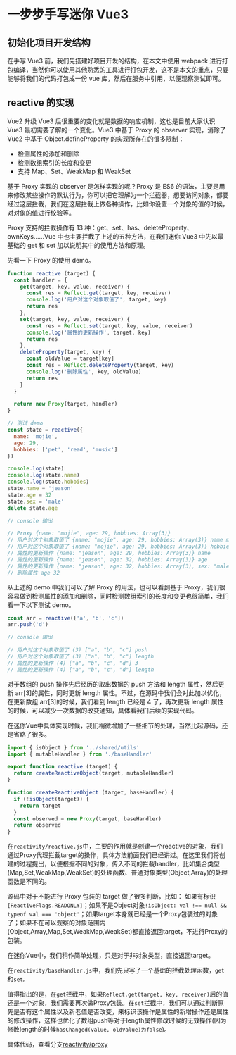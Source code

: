 # 一步步手写迷你 Vue3

## 初始化项目开发结构

在手写 Vue3 前，我们先搭建好项目开发的结构，在本文中使用 webpack 进行打包编译，当然你可以使用其他熟悉的工具进行打包开发，这不是本文的重点，只要能够将我们的代码打包成一份 vue 库，然后在服务中引用，以便观察测试即可。

## reactive 的实现

Vue2 升级 Vue3 后很重要的变化就是数据的响应机制，这也是目前大家认识 Vue3 最初需要了解的一个变化。Vue3 中基于 Proxy 的 observer 实现，消除了 Vue2 中基于 Object.defineProperty 的实现所存在的很多限制：

* 检测属性的添加和删除
* 检测数组索引的长度和变更
* 支持 Map、Set、WeakMap 和 WeakSet

基于 Proxy 实现的 observer 是怎样实现的呢？Proxy 是 ES6 的语法，主要是用来修改某些操作的默认行为，你可以把它理解为一个拦截器，想要访问对象，都要经过这层拦截，我们在这层拦截上做各种操作，比如你设置一个对象的值的时候，对对象的值进行校验等。

Proxy 支持的拦截操作有 13 种：get、set、has、deleteProperty、ownKeys......Vue 中也主要拦截了上述的五种方法，在我们迷你 Vue3 中先以最基础的 get 和 set 加以说明其中的使用方法和原理。

先看一下 Proxy 的使用 demo。

```javascript
function reactive (target) {
  const handler = {
    get(target, key, value, receiver) {
      const res = Reflect.get(target, key, receiver)
      console.log('用户对这个对象取值了', target, key)
      return res
    },
    set(target, key, value, receiver) {
      const res = Reflect.set(target, key, value, receiver)
      console.log('属性的更新操作', target, key)
      return res
    },
    deleteProperty(target, key) {
      const oldValue = target[key]
      const res = Reflect.deleteProperty(target, key)
      console.log('删除属性', key, oldValue)
      return res
    }
  }

  return new Proxy(target, handler)
}

// 测试 demo
const state = reactive({
  name: 'mojie',
  age: 29,
  hobbies: ['pet', 'read', 'music']
})

console.log(state)
console.log(state.name)
console.log(state.hobbies)
state.name = 'jeason'
state.age = 32
state.sex = 'male'
delete state.age

// console 输出

// Proxy {name: "mojie", age: 29, hobbies: Array(3)}
// 用户对这个对象取值了 {name: "mojie", age: 29, hobbies: Array(3)} name mojie
// 用户对这个对象取值了 {name: "mojie", age: 29, hobbies: Array(3)} hobbies ["pet", "read", "music"]
// 属性的更新操作 {name: "jeason", age: 29, hobbies: Array(3)} name
// 属性的更新操作 {name: "jeason", age: 32, hobbies: Array(3)} age
// 属性的更新操作 {name: "jeason", age: 32, hobbies: Array(3), sex: "male"} sex
// 删除属性 age 32
```

从上述的 demo 中我们可以了解 Proxy 的用法，也可以看到基于 Proxy，我们很容易做到检测属性的添加和删除，同时检测数组索引的长度和变更也很简单，我们看一下以下测试 demo。

```javascript
const arr = reactive(['a', 'b', 'c'])
arr.push('d')

// console 输出

// 用户对这个对象取值了 (3) ["a", "b", "c"] push
// 用户对这个对象取值了 (3) ["a", "b", "c"] length
// 属性的更新操作 (4) ["a", "b", "c", "d"] 3
// 属性的更新操作 (4) ["a", "b", "c", "d"] length
```

对于数组的 push 操作先后经历的取出数据的 push 方法和 length 属性，然后更新 arr[3]的属性，同时更新 length 属性。不过，在源码中我们会对此加以优化，在更新数组 arr[3]的时候，我们看到 length 已经是 4 了，再次更新 length 属性的时候，可以减少一次数据的改变通知，具体看我们后续的实现代码。

在迷你Vue中具体实现时候，我们稍微增加了一些细节的处理，当然比起源码，还是省略了很多。

```javascript
import { isObject } from '../shared/utils'
import { mutableHandler } from './baseHandler'

export function reactive (target) {
  return createReactiveObject(target, mutableHandler)
}

function createReactiveObject (target, baseHandler) {
  if (!isObject(target)) {
    return target
  }
  const observed = new Proxy(target, baseHandler)
  return observed
}
```

在`reactivity/reactive.js`中，主要的作用就是创建一个reactive的对象，我们通过Proxy代理拦截target的操作，具体方法前面我们已经讲过。在这里我们将创建的过程提出，以便根据不同的对象，传入不同的拦截handler，比如集合类型(Map,Set,WeakMap,WeakSet)的处理函数、普通对象类型(Object,Array)的处理函数是不同的。

源码中对于不能进行 Proxy 包装的 target 做了很多判断，比如：
如果有标识`[ReactiveFlags.READONLY]`；如果不是Object对象`!isObject: val !== null && typeof val === 'object'`；如果target本身就已经是一个Proxy包装过的对象了；如果不在可以观察的对象范围内(Object,Array,Map,Set,WeakMap,WeakSet)都直接返回target，不进行Proxy的包装。

在迷你Vue中，我们稍作简单处理，只是对于非对象类型，直接返回target。

在`reactivity/baseHandler.js`中，我们先只写了一个基础的拦截处理函数，`get`和`set`。

值得指出的是，在`get`拦截中，如果`Reflect.get(target, key, receiver)`后的值还是一个对象，我们需要再次做Proxy包装。在`set`拦截中，我们可以通过判断原先是否有这个属性以及新老值是否改变，来标识该操作是属性的新增操作还是属性的修改操作，这样也优化了数组push等对于length属性修改时候的无效操作(因为修改length的时候`hasChanged(value, oldValue)为false`)。

具体代码，查看分支[reactivity/proxy](https://github.com/JeasonSun/vue3-study-notes/tree/reactivity/proxy)
